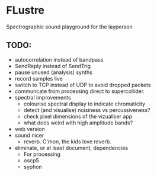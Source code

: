 FLustre
========

Spectrographic sound playground for the layperson

TODO:
-----

 * autocorrelation instead of bandpass
 * SendReply instead of SendTrig
 * pause unused (analysis) synths
 * record samples live
 * switch to TCP instead of UDP to avoid dropped packets
 * communcate from processing direct to supercollider.
 * spectral improvements
   * colourise spectral display to indicate chromaticity
   * detect (and visualise) noisiness vs percussiveness?
   * check pixel dimensions of the vizualiser app
   * what does weird with high amplitude bands?
 * web version
 * sound nicer
   * reverb. C'mon, the kids love reverb.
 * eliminate, or at least document, dependencies
   * For processing
   * oscp5
   * syphon
